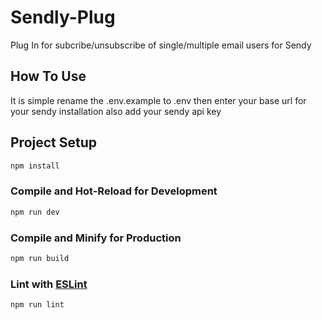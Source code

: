 # Sendly-Plug

Plug In for subcribe/unsubscribe of single/multiple email users for Sendy 

## How To Use
It is simple rename the .env.example to .env then enter your base url for your sendy installation also add your sendy api key


## Project Setup

```sh
npm install
```

### Compile and Hot-Reload for Development

```sh
npm run dev
```

### Compile and Minify for Production

```sh
npm run build
```

### Lint with [ESLint](https://eslint.org/)

```sh
npm run lint
```
